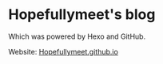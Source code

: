 # Hopefullymeet's blog   
Which was powered by Hexo and GitHub.  

Website: [Hopefullymeet.github.io](https://hopefullymeet.github.io/)  
